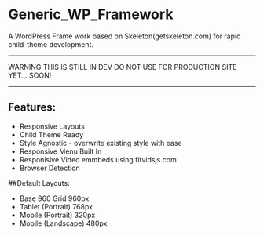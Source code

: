 Generic_WP_Framework
====================
A WordPress Frame work based on Skeleton(getskeleton.com) for rapid child-theme development.

___
WARNING THIS IS STILL IN DEV DO NOT USE FOR PRODUCTION SITE YET... SOON!
___

## Features:
* Responsive Layouts
* Child Theme Ready
* Style Agnostic - overwrite existing style with ease
* Responsive Menu Built In
* Responisive Video emmbeds using fitvidsjs.com
* Browser Detection

##Default Layouts:
* Base 960 Grid 960px
* Tablet (Portrait) 768px
* Mobile (Portrait) 320px
* Mobile (Landscape) 480px
